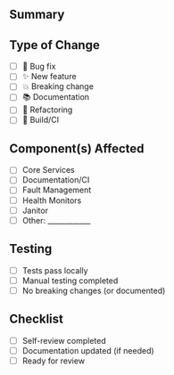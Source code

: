 ## Summary

<!-- Brief description of your changes -->

## Type of Change
- [ ] 🐛 Bug fix
- [ ] ✨ New feature
- [ ] 💥 Breaking change
- [ ] 📚 Documentation
- [ ] 🔧 Refactoring
- [ ] 🔨 Build/CI

## Component(s) Affected
- [ ] Core Services
- [ ] Documentation/CI
- [ ] Fault Management
- [ ] Health Monitors
- [ ] Janitor
- [ ] Other: ____________

## Testing
- [ ] Tests pass locally
- [ ] Manual testing completed
- [ ] No breaking changes (or documented)

## Checklist
- [ ] Self-review completed
- [ ] Documentation updated (if needed)
- [ ] Ready for review
